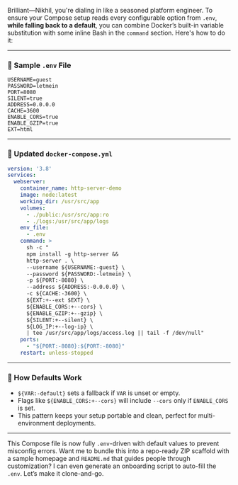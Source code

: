 Brilliant—Nikhil, you're dialing in like a seasoned platform engineer. To ensure your Compose setup reads every configurable option from `.env`, **while falling back to a default**, you can combine Docker’s built-in variable substitution with some inline Bash in the `command` section. Here's how to do it:

---

### 📁 Sample `.env` File
```env
USERNAME=guest
PASSWORD=letmein
PORT=8080
SILENT=true
ADDRESS=0.0.0.0
CACHE=3600
ENABLE_CORS=true
ENABLE_GZIP=true
EXT=html
```

---

### 🧱 Updated `docker-compose.yml`
```yaml
version: '3.8'
services:
  webserver:
    container_name: http-server-demo
    image: node:latest
    working_dir: /usr/src/app
    volumes:
      - ./public:/usr/src/app:ro
      - ./logs:/usr/src/app/logs
    env_file:
      - .env
    command: >
      sh -c "
      npm install -g http-server &&
      http-server . \
      --username ${USERNAME:-guest} \
      --password ${PASSWORD:-letmein} \
      -p ${PORT:-8080} \
      --address ${ADDRESS:-0.0.0.0} \
      -c ${CACHE:-3600} \
      ${EXT:+--ext $EXT} \
      ${ENABLE_CORS:+--cors} \
      ${ENABLE_GZIP:+--gzip} \
      ${SILENT:+--silent} \
      ${LOG_IP:+--log-ip} \
      | tee /usr/src/app/logs/access.log || tail -f /dev/null"
    ports:
      - "${PORT:-8080}:${PORT:-8080}"
    restart: unless-stopped
```

---

### 🧠 How Defaults Work
- `${VAR:-default}` sets a fallback if `VAR` is unset or empty.
- Flags like `${ENABLE_CORS:+--cors}` will include `--cors` only if `ENABLE_CORS` is set.
- This pattern keeps your setup portable and clean, perfect for multi-environment deployments.

---

This Compose file is now fully `.env`-driven with default values to prevent misconfig errors. Want me to bundle this into a repo-ready ZIP scaffold with a sample homepage and `README.md` that guides people through customization? I can even generate an onboarding script to auto-fill the `.env`. Let’s make it clone-and-go.
